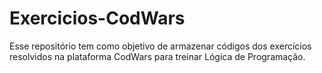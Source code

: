 # Exercicios-CodWars
Esse repositório tem como objetivo de armazenar códigos dos exercícios resolvidos na plataforma CodWars para treinar Lógica de Programação.
